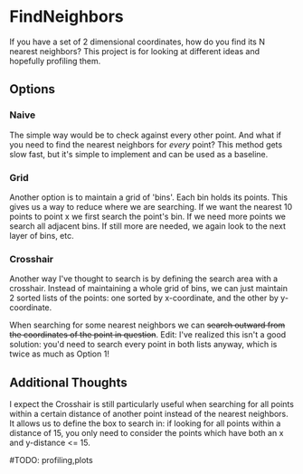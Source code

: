 # FindNeighbors

If you have a set of 2 dimensional coordinates, how do you find its N nearest neighbors? This project is for looking at different ideas and hopefully profiling them.

## Options

### Naive

The simple way would be to check against every other point. And what if you need to find the nearest neighbors for _every_ point? This method gets slow fast, but it's simple to implement and can be used as a baseline.

### Grid

Another option is to maintain a grid of 'bins'. Each bin holds its points. This gives us a way to reduce where we are searching. If we want the nearest 10 points to point x we first search the point's bin. If we need more points we search all adjacent bins. If still more are needed, we again look to the next layer of bins, etc.

### Crosshair

Another way I've thought to search is by defining the search area with a crosshair. Instead of maintaining a whole grid of bins, we can just maintain 2 sorted lists of the points: one sorted by x-coordinate, and the other by y-coordinate. 

When searching for some nearest neighbors we can ~~search outward from the coordinates of the point in question~~. Edit: I've realized this isn't a good solution: you'd need to search every point in both lists anyway, which is twice as much as Option 1!

## Additional Thoughts

I expect the Crosshair is still particularly useful when searching for all points within a certain distance of another point instead of the nearest neighbors. It allows us to define the box to search in: if looking for all points within a distance of 15, you only need to consider the points which have both an x and y-distance <= 15. 

#TODO: profiling,plots